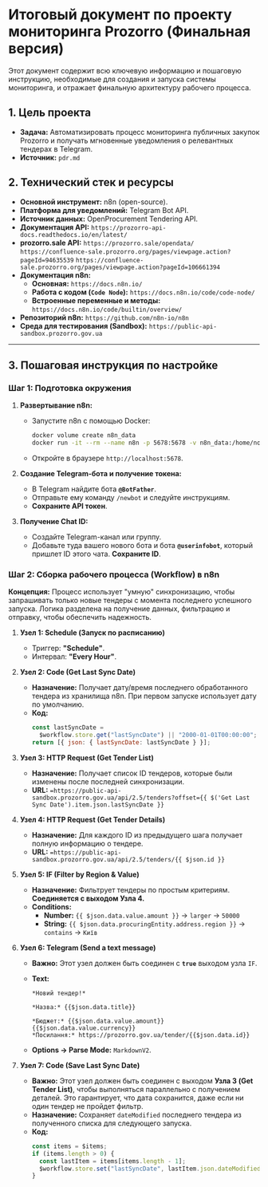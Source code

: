 # Итоговый документ по проекту мониторинга Prozorro (Финальная версия)

Этот документ содержит всю ключевую информацию и пошаговую инструкцию, необходимые для создания и запуска системы мониторинга, и отражает финальную архитектуру рабочего процесса.

## 1. Цель проекта

- **Задача:** Автоматизировать процесс мониторинга публичных закупок Prozorro и получать мгновенные уведомления о релевантных тендерах в Telegram.
- **Источник:** `pdr.md`

## 2. Технический стек и ресурсы

- **Основной инструмент:** n8n (open-source).
- **Платформа для уведомлений:** Telegram Bot API.
- **Источник данных:** OpenProcurement Tendering API.
- **Документация API:** `https://prozorro-api-docs.readthedocs.io/en/latest/`
- **prozorro.sale API:**
  `https://prozorro.sale/opendata/`
  `https://confluence-sale.prozorro.org/pages/viewpage.action?pageId=94635539`
  `https://confluence-sale.prozorro.org/pages/viewpage.action?pageId=106661394`
- **Документация n8n:**
  - **Основная:** `https://docs.n8n.io/`
  - **Работа с кодом (`Code Node`):** `https://docs.n8n.io/code/code-node/`
  - **Встроенные переменные и методы:** `https://docs.n8n.io/code/builtin/overview/`
- **Репозиторий n8n:** `https://github.com/n8n-io/n8n`
- **Среда для тестирования (Sandbox):** `https://public-api-sandbox.prozorro.gov.ua`

---

## 3. Пошаговая инструкция по настройке

### Шаг 1: Подготовка окружения

1.  **Развертывание n8n:**

    - Запустите n8n с помощью Docker:
      ```bash
      docker volume create n8n_data
      docker run -it --rm --name n8n -p 5678:5678 -v n8n_data:/home/node/.n8n docker.n8n.io/n8nio/n8n
      ```
    - Откройте в браузере `http://localhost:5678`.

2.  **Создание Telegram-бота и получение токена:**

    - В Telegram найдите бота **`@BotFather`**.
    - Отправьте ему команду `/newbot` и следуйте инструкциям.
    - **Сохраните API токен**.

3.  **Получение Chat ID:**
    - Создайте Telegram-канал или группу.
    - Добавьте туда вашего нового бота и бота **`@userinfobot`**, который пришлет ID этого чата. **Сохраните ID**.

### Шаг 2: Сборка рабочего процесса (Workflow) в n8n

**Концепция:** Процесс использует "умную" синхронизацию, чтобы запрашивать только новые тендеры с момента последнего успешного запуска. Логика разделена на получение данных, фильтрацию и отправку, чтобы обеспечить надежность.

1.  **Узел 1: Schedule (Запуск по расписанию)**

    - Триггер: **"Schedule"**.
    - Интервал: **"Every Hour"**.

2.  **Узел 2: Code (Get Last Sync Date)**

    - **Назначение:** Получает дату/время последнего обработанного тендера из хранилища n8n. При первом запуске использует дату по умолчанию.
    - **Код:**
      ```javascript
      const lastSyncDate =
        $workflow.store.get("lastSyncDate") || "2000-01-01T00:00:00";
      return [{ json: { lastSyncDate: lastSyncDate } }];
      ```

3.  **Узел 3: HTTP Request (Get Tender List)**

    - **Назначение:** Получает список ID тендеров, которые были изменены после последней синхронизации.
    - **URL:** `=https://public-api-sandbox.prozorro.gov.ua/api/2.5/tenders?offset={{ $('Get Last Sync Date').item.json.lastSyncDate }}`

4.  **Узел 4: HTTP Request (Get Tender Details)**

    - **Назначение:** Для каждого ID из предыдущего шага получает полную информацию о тендере.
    - **URL:** `=https://public-api-sandbox.prozorro.gov.ua/api/2.5/tenders/{{ $json.id }}`

5.  **Узел 5: IF (Filter by Region & Value)**

    - **Назначение:** Фильтрует тендеры по простым критериям. **Соединяется с выходом Узла 4.**
    - **Conditions:**
      - **Number:** `{{ $json.data.value.amount }}` -> `larger` -> `50000`
      - **String:** `{{ $json.data.procuringEntity.address.region }}` -> `contains` -> `Київ`

6.  **Узел 6: Telegram (Send a text message)**

    - **Важно:** Этот узел должен быть соединен с **`true`** выходом узла `IF`.
    - **Text:**

      ```
      *Новий тендер!*

      *Назва:* {{$json.data.title}}

      *Бюджет:* {{$json.data.value.amount}} {{$json.data.value.currency}}
      *Посилання:* https://prozorro.gov.ua/tender/{{$json.data.id}}
      ```

    - **Options -> Parse Mode:** `MarkdownV2`.

7.  **Узел 7: Code (Save Last Sync Date)**
    - **Важно:** Этот узел должен быть соединен с выходом **Узла 3 (Get Tender List)**, чтобы выполняться параллельно с получением деталей. Это гарантирует, что дата сохранится, даже если ни один тендер не пройдет фильтр.
    - **Назначение:** Сохраняет `dateModified` последнего тендера из полученного списка для следующего запуска.
    - **Код:**
      ```javascript
      const items = $items;
      if (items.length > 0) {
        const lastItem = items[items.length - 1];
        $workflow.store.set("lastSyncDate", lastItem.json.dateModified);
      }
      ```

